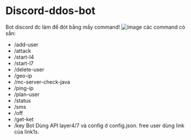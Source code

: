 # Discord-ddos-bot
Bot discord đc làm để đót bằng mấy command!
![image](https://github.com/user-attachments/assets/761f58c4-faa8-4d9c-b596-72684bbc09c6)
các command có sẳn: 
- /add-user
- /attack
- /start-l4
- /start-l7
- /delete-user
- /geo-ip
- /mc-server-check-java
- /ping-ip
- /plan-user
- /status
- /sms
- /off
- /get-ket
- /key
Bot Dùng API layer4/7 và config ở config.json. free user dùng link của link1s.
